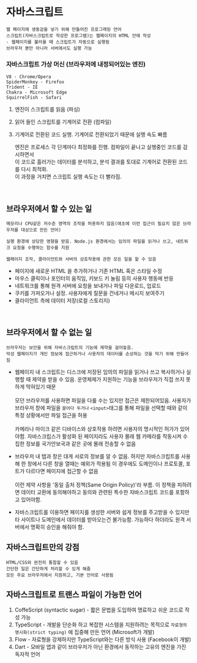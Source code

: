 # 자바스크립트

    웹 페이지에 생동감을 넣기 위해 만들어진 프로그래밍 언어
    스크립트(자바스크립트로 작성한 프로그램)는 웹페이지의 HTML 안에 작성
    - 웹페이지를 불러올 때 스크립트가 자동으로 실행됨
    브라우저 뿐만 아니라 서버에서도 실행 가능
  
  ### 자바스크립트 가상 머신 (브라우저에 내정되어있는 엔진) 
    V8 - Chrome/Opera
    SpiderMonkey - Firefox
    Trident - IE
    Chakra - Microsoft Edge
    SquirrelFish - Safari
  1. 엔진이 스크립트를 읽음 (파싱)
  2. 읽어 들인 스크립트를 기계어로 전환 (컴파일)
  3. 기계어로 전환된 코드 실행. 기계어로 전환되었기 때문에 실행 속도 빠름
     
      엔진은 프로세스 각 단계마다 최정화를 진행. 컴파일이 끝나고 실행중인 코드를 감시하면서<br>이 코드로 흘러가는 데이터를 분석하고, 분석 결과를 토대로 기계어로 전환된 코드를 다시 최적화.<br>이 과정을 거치면 스크립트 실행 속도는 더 빨라짐.

<br>

## 브라우저에서 할 수 있는 일

    메모리나 CPU같은 저수준 영역의 조작을 허용하지 않음(애초에 이런 접근이 필요치 않은 브라우저를 대상으로 만든 언어)
    
    실행 환경에 상당한 영향을 받음. Node.js 환경에서는 임의의 파일을 읽거나 쓰고, 네트워크 요청을 수행하는 함수를 지원
    
    웹페이지 조작, 클라이언트와 서버의 상호작용에 관한 모든 일을 할 수 있음
  - 페이지에 새로운 HTML 을 추가하거나 기존 HTML 혹은 스타일 수정
  - 마우스 클릭이나 포인터의 움직임, 키보드 키 눌림 등의 사용자 행동에 반응
  - 네트워크를 통해 원격 서버에 요청을 보내거나 파일 다운로드, 업로드
  - 쿠키를 가져오거나 설정. 사용자에게 질문을 건네거나 메시지 보여주기
  - 클라이언트 측에 데이터 저장(로컬 스토리지)

<br>

## 브라우저에서 할 수 없는 일

    브라우저는 보안을 위해 자바스크립트의 기능에 제약을 걸어놓음. 
    악성 웹페이지가 개인 정보에 접근하거나 사용자의 데이터를 손상하는 것을 막기 위해 만들어짐

- 웹페이지 내 스크립트는 디스크에 저장된 임의의 파일을 읽거나 쓰고 복사하거나 실행할 때 제약을 받을 수 있음. 운영체제가 지원하는 기능을 브라우저가 직접 쓰지 못하게 막혀있기 때문<br><br> 모던 브라우저를 사용하면 파일을 다룰 수는 있지만 접근은 제한되어있음. 사용자가 브라우저 창에 파일을 `끌어다 두거나` `<input>`태그를 통해 파일을 선택할 때와 같이 특정 상황에서만 파일 접근을 허용<br><br>카메라나 마이크 같은 디바이스와 상호작용 하려면 사용자의 명시적인 허가가 있어야함. 자바스크립스가 활성화 된 페이지라도 사용자 몰래 웹 카메라를 작동시켜 수집한 정보를 국가안보국과 같은 곳에 몰래 전송할 수 없음

- 브라우저 내 탭과 창은 대게 서로의 정보를 알 수 없음. 하지만 자바스크립트를 사용해 한 창에서 다른 창을 열때는 예외가 적용됨 이 경우에도 도메인이나 프로토콜, 포트가 다르다면 페이지에 접근할 수 없음<br><br>이런 제약 사항을 '동일 출처 정책(Same Origin Policy)'라 부름. 이 정책을 피하려면 데이터 교환에 동의해야하고 동의와 관련된 특수한 자바스크립트 코드를 포함하고 있어야함.

- 자바스크립트를 이용하면 페이지를 생성한 서버와 쉽게 정보를 주고받을 수 있지만 타 사이트나 도메인에서 데이터를 받아오는건 불가능함. 가능하다 하더라도 원격 서버에서 명확히 승인을 해줘야 함.

## 자바스크립트만의 강점
    HTML/CSS와 완전히 통합할 수 있음
    간단한 일은 간단하게 처리할 수 있게 해줌
    모든 주요 브라우저에서 지원하고, 기본 언어로 사용됨

## 자바스크립트로 트랜스 파일이 가능한 언어

1. CoffeScript (syntactic sugar) - 짧은 문법을 도입하여 명료하고 쉬운 코드로 작성 가능
2. TypeScript - 개발을 단순화 하고 복잡한 시스템을 지원하려는 목적으로 `자료형의 명시화(strict typing)` 에 집중해 만든 언어 (Microsoft가 개발)
3. Flow - 자료형을 강제하지만 TypeScript와는 다른 방식 사용 (Facebook이 개발)
4. Dart - 모바일 앱과 같이 브라우저가 아닌 환경에서 동작하는 고유의 엔진을 가진 독자적 언어
